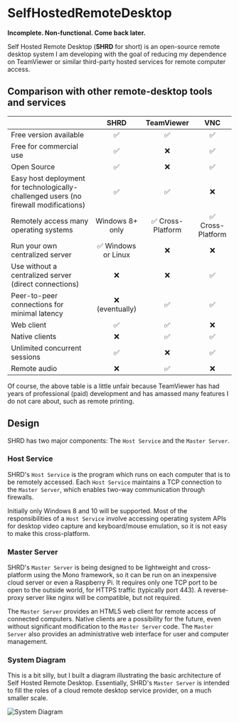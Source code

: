 # SelfHostedRemoteDesktop
**Incomplete.  Non-functional.  Come back later.**

Self Hosted Remote Desktop (**SHRD** for short) is an open-source remote desktop system I am developing with the goal of reducing my dependence on TeamViewer or similar third-party hosted services for remote computer access.

## Comparison with other remote-desktop tools and services

|                               | SHRD     | TeamViewer | VNC          |
| ----------------------------- |:--------:|:----------:|:------------:|
| Free version available        | ✅ | ✅ | ✅ |
| Free for commercial use       | ✅ | ❌ | ✅ |
| Open Source                   | ✅ | ❌ | ✅ |
| Easy host deployment for technologically-challenged users (no firewall modifications)  | ✅ | ✅ | ❌ |
| Remotely access many operating systems  | Windows 8+ only | ✅ Cross-Platform | ✅ Cross-Platform |
| Run your own centralized server         | ✅ Windows or Linux | ❌ | ❌ |
| Use without a centralized server (direct connections) | ❌ | ❌ | ✅ |
| Peer-to-peer connections for minimal latency | ❌ (eventually) | ✅ | ✅ |
| Web client                           | ✅ | ✅ | ❌ |
| Native clients                       | ❌ | ✅ | ✅ |
| Unlimited concurrent sessions        | ✅ | ❌ | ✅ |
| Remote audio                         | ❌ | ✅ | ❌ |

Of course, the above table is a little unfair because TeamViewer has had years of professional (paid) development and has amassed many features I do not care about, such as remote printing.

## Design

SHRD has two major components:  The `Host Service` and the `Master Server`.

### Host Service
SHRD's `Host Service` is the program which runs on each computer that is to be remotely accessed.  Each `Host Service` maintains a TCP connection to the `Master Server`, which enables two-way communication through firewalls.

Initially only Windows 8 and 10 will be supported.  Most of the responsibilities of a `Host Service` involve accessing operating system APIs for desktop video capture and keyboard/mouse emulation, so it is not easy to make this cross-platform.

### Master Server
SHRD's `Master Server` is being designed to be lightweight and cross-platform using the Mono framework, so it can be run on an inexpensive cloud server or even a Raspberry Pi.  It requires only one TCP port to be open to the outside world, for HTTPS traffic (typically port 443).  A reverse-proxy server like nginx will be compatible, but not required.

The `Master Server` provides an HTML5 web client for remote access of connected computers.  Native clients are a possibility for the future, even without significant modification to the `Master Server` code.  The `Master Server` also provides an administrative web interface for user and computer management.

### System Diagram

This is a bit silly, but I built a diagram illustrating the basic architecture of Self Hosted Remote Desktop.  Essentially, SHRD's `Master Server` is intended to fill the roles of a cloud remote desktop service provider, on a much smaller scale.

![System Diagram](https://i.imgur.com/anlKuO0.png)
